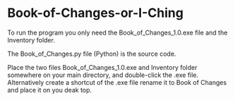 # Book-of-Changes-or-I-Ching

To run the program you only need the Book_of_Changes_1.0.exe file and the Inventory folder.

The Book_of_Changes.py file (Python) is the source code.

Place the two files Book_of_Changes_1.0.exe and Inventory folder somewhere on your main directory, and double-click the .exe file. Alternatively create a shortcut of the .exe file rename it to Book of Changes and place it on you deak top.
